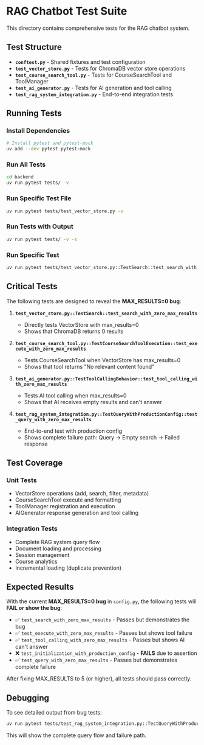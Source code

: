 # RAG Chatbot Test Suite

This directory contains comprehensive tests for the RAG chatbot system.

## Test Structure

- **`conftest.py`** - Shared fixtures and test configuration
- **`test_vector_store.py`** - Tests for ChromaDB vector store operations
- **`test_course_search_tool.py`** - Tests for CourseSearchTool and ToolManager
- **`test_ai_generator.py`** - Tests for AI generation and tool calling
- **`test_rag_system_integration.py`** - End-to-end integration tests

## Running Tests

### Install Dependencies
```bash
# Install pytest and pytest-mock
uv add --dev pytest pytest-mock
```

### Run All Tests
```bash
cd backend
uv run pytest tests/ -v
```

### Run Specific Test File
```bash
uv run pytest tests/test_vector_store.py -v
```

### Run Tests with Output
```bash
uv run pytest tests/ -v -s
```

### Run Specific Test
```bash
uv run pytest tests/test_vector_store.py::TestSearch::test_search_with_zero_max_results -v -s
```

## Critical Tests

The following tests are designed to reveal the **MAX_RESULTS=0 bug**:

1. **`test_vector_store.py::TestSearch::test_search_with_zero_max_results`**
   - Directly tests VectorStore with max_results=0
   - Shows that ChromaDB returns 0 results

2. **`test_course_search_tool.py::TestCourseSearchToolExecution::test_execute_with_zero_max_results`**
   - Tests CourseSearchTool when VectorStore has max_results=0
   - Shows that tool returns "No relevant content found"

3. **`test_ai_generator.py::TestToolCallingBehavior::test_tool_calling_with_zero_max_results`**
   - Tests AI tool calling when max_results=0
   - Shows that AI receives empty results and can't answer

4. **`test_rag_system_integration.py::TestQueryWithProductionConfig::test_query_with_zero_max_results`**
   - End-to-end test with production config
   - Shows complete failure path: Query → Empty search → Failed response

## Test Coverage

### Unit Tests
- VectorStore operations (add, search, filter, metadata)
- CourseSearchTool execute and formatting
- ToolManager registration and execution
- AIGenerator response generation and tool calling

### Integration Tests
- Complete RAG system query flow
- Document loading and processing
- Session management
- Course analytics
- Incremental loading (duplicate prevention)

## Expected Results

With the current **MAX_RESULTS=0 bug** in `config.py`, the following tests will **FAIL or show the bug**:

- ✅ `test_search_with_zero_max_results` - Passes but demonstrates the bug
- ✅ `test_execute_with_zero_max_results` - Passes but shows tool failure
- ✅ `test_tool_calling_with_zero_max_results` - Passes but shows AI can't answer
- ❌ `test_initialization_with_production_config` - **FAILS** due to assertion
- ✅ `test_query_with_zero_max_results` - Passes but demonstrates complete failure

After fixing MAX_RESULTS to 5 (or higher), all tests should pass correctly.

## Debugging

To see detailed output from bug tests:
```bash
uv run pytest tests/test_rag_system_integration.py::TestQueryWithProductionConfig -v -s
```

This will show the complete query flow and failure path.
